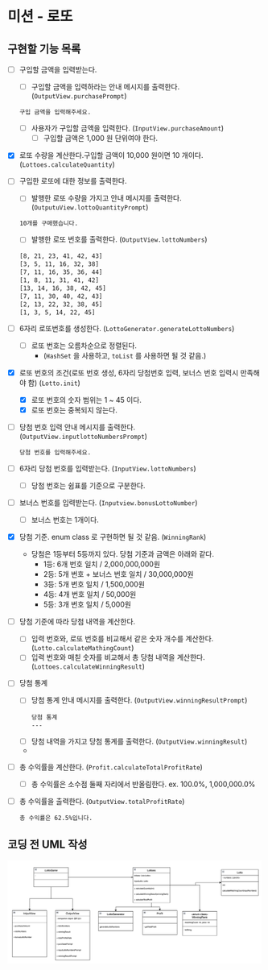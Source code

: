 # 미션 - 로또

## 구현할 기능 목록

- [ ] 구입할 금액을 입력받는다.
    - [ ] 구입할 금액을 입력하라는 안내 메시지를 출력한다. (`OutputView.purchasePrompt`)
  ```
  구입 금액을 입력해주세요.
  ```
    - [ ] 사용자가 구입할 금액을 입력한다. (`InputView.purchaseAmount`)
        - [ ] 구입할 금액은 1,000 원 단위여야 한다.

- [x] 로또 수량을 계산한다.구입할 금액이 10,000 원이면 10 개이다. (`Lottoes.calculateQuantity`)

- [ ] 구입한 로또에 대한 정보를 출력한다.
    - [ ] 발행한 로또 수량을 가지고 안내 메시지를 출력한다. (`OutputuView.lottoQuantityPrompt`)
  ```
  10개를 구매했습니다.
  ```
    - [ ] 발행한 로또 번호를 출력한다. (`OutputView.lottoNumbers`)
  ```
  [8, 21, 23, 41, 42, 43]
  [3, 5, 11, 16, 32, 38]
  [7, 11, 16, 35, 36, 44]
  [1, 8, 11, 31, 41, 42]
  [13, 14, 16, 38, 42, 45]
  [7, 11, 30, 40, 42, 43]
  [2, 13, 22, 32, 38, 45]
  [1, 3, 5, 14, 22, 45]
  ```

- [ ] 6자리 로또번호를 생성한다. (`LottoGenerator.generateLottoNumbers`)
    - [ ] 로또 번호는 오름차순으로 정렬된다.
        - (`HashSet` 을 사용하고, `toList` 를 사용하면 될 것 같음.)

- [x] 로또 번호의 조건(로또 번호 생성, 6자리 당첨번호 입력, 보너스 번호 입력시 만족해야 함) (`Lotto.init`)
    - [x] 로또 번호의 숫자 범위는 1 ~ 45 이다.
    - [x] 로또 번호는 중복되지 않는다.

- [ ] 당첨 번호 입력 안내 메시지를 출력한다. (`OutputView.inputlottoNumbersPrompt`)
  ```
  당첨 번호를 입력해주세요.
  ```

- [ ] 6자리 당첨 번호를 입력받는다. (`InputView.lottoNumbers`)
    - [ ] 당첨 번호는 쉼표를 기준으로 구분한다.

- [ ] 보너스 번호를 입력받는다. (`Inputview.bonusLottoNumber`)
    - [ ] 보너스 번호는 1개이다.

- [x] 당첨 기준. enum class 로 구현하면 될 것 같음.  (`WinningRank`)
    - 당첨은 1등부터 5등까지 있다. 당첨 기준과 금액은 아래와 같다.
        - 1등: 6개 번호 일치 / 2,000,000,000원
        - 2등: 5개 번호 + 보너스 번호 일치 / 30,000,000원
        - 3등: 5개 번호 일치 / 1,500,000원
        - 4등: 4개 번호 일치 / 50,000원
        - 5등: 3개 번호 일치 / 5,000원

- [ ] 당첨 기준에 따라 당첨 내역을 계산한다.
    - [ ] 입력 번호와, 로또 번호를 비교해서 같은 숫자 개수를 계산한다. (`Lotto.calculateMathingCount`)
    - [ ] 입력 번호와 매칟 숫자를 비교해서 총 당첨 내역을 계산한다. (`Lottoes.calculateWinningResult`)

- [ ] 당첨 통계
    - [ ] 당첨 통계 안내 메시지를 출력한다. (`OutputView.winningResultPrompt`)
      ```
      당첨 통계
      ---
      ```
    - [ ] 당첨 내역을 가지고 당첨 통계를 출력한다. (`OutputView.winningResult`)
    -
- [ ] 총 수익률을 계산한다. (`Profit.calculateTotalProfitRate`)
    - [ ] 총 수익률은 소수점 둘째 자리에서 반올림한다. ex. 100.0%, 1,000,000.0%

- [ ] 총 수익률을 출력한다. (`OutputView.totalProfitRate`)
  ```
  총 수익률은 62.5%입니다.
  ```

## 코딩 전 UML 작성

![lotto_game_uml_ver1.png](lotto_game_uml_ver1.png)